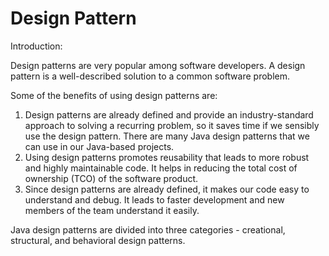 # Design Pattern

Introduction:

Design patterns are very popular among software developers. A design pattern is a well-described solution to a common software problem.

Some of the benefits of using design patterns are:
1. Design patterns are already defined and provide an industry-standard approach to solving a recurring problem, so it saves time if we sensibly use the design pattern. There are many Java design patterns that we can use in our Java-based projects.
2. Using design patterns promotes reusability that leads to more robust and highly maintainable code. It helps in reducing the total cost of ownership (TCO) of the software product.
3. Since design patterns are already defined, it makes our code easy to understand and debug. It leads to faster development and new members of the team understand it easily.

Java design patterns are divided into three categories - creational, structural, and behavioral design patterns.
